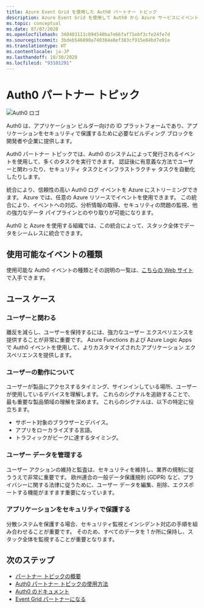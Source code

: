 ```yaml
---
title: Azure Event Grid を使用した Auth0 パートナー トピック
description: Azure Event Grid を使用して Auth0 から Azure サービスにイベントを送信します。
ms.topic: conceptual
ms.date: 07/07/2020
ms.openlocfilehash: 340403111c094540ba7e66faf71ebf3cfe24fe7d
ms.sourcegitcommit: 3bdeb546890a740384a8ef383cf915e84bd7e91e
ms.translationtype: HT
ms.contentlocale: ja-JP
ms.lasthandoff: 10/30/2020
ms.locfileid: "93101291"
---
```

# <a name="auth0-partner-topics"></a>Auth0 パートナー トピック
![Auth0 ロゴ](./media/auth0-overview/auth0-logo.png)

Auth0 は、アプリケーション ビルダー向けの ID プラットフォームであり、アプリケーションをセキュリティで保護するために必要なビルディング ブロックを開発者や企業に提供します。

Auth0 パートナー トピックでは、Auth0 のシステムによって発行されるイベントを使用して、多くのタスクを実行できます。 認証後に有意義な方法でユーザーと関わったり、セキュリティ タスクとインフラストラクチャ タスクを自動化したりします。

統合により、信頼性の高い Auth0 ログ イベントを Azure にストリーミングできます。 Azure では、任意の Azure リソースでイベントを使用できます。 この統合により、イベントへの対応、分析情報の取得、セキュリティの問題の監視、他の強力なデータ パイプラインとのやり取りが可能になります。

Auth0 と Azure を使用する組織では、この統合によって、スタック全体でデータをシームレスに統合できます。 
 
## <a name="available-event-types"></a>使用可能なイベントの種類
使用可能な Auth0 イベントの種類とその説明の一覧は、[こちらの Web サイト](https://auth0.com/docs/logs/references/log-event-type-codes)で入手できます。

## <a name="use-cases"></a>ユース ケース

### <a name="engage-with-your-users"></a>ユーザーと関わる
離反を減らし、ユーザーを保持するには、強力なユーザー エクスペリエンスを提供することが非常に重要です。 Azure Functions および Azure Logic Apps で Auth0 イベントを使用して、よりカスタマイズされたアプリケーション エクスペリエンスを提供します。 

### <a name="understand-user-behavior"></a>ユーザーの動作について
ユーザーが製品にアクセスするタイミング、サインインしている場所、ユーザーが使用しているデバイスを理解します。 これらのシグナルを追跡することで、最も重要な製品領域の理解を深めます。 これらのシグナルは、以下の特定に役立ちます。
- サポート対象のブラウザーとデバイス。 
- アプリをローカライズする言語。 
- トラフィックがピークに達するタイミング。 

### <a name="manage-user-data"></a>ユーザー データを管理する
ユーザー アクションの維持と監査は、セキュリティを維持し、業界の規制に従ううえで非常に重要です。 欧州連合の一般データ保護規則 (GDPR) など、プライバシーに関する法律に従うために、ユーザー データを編集、削除、エクスポートする機能がますます重要になっています。

### <a name="secure-your-application"></a>アプリケーションをセキュリティで保護する
分散システムを保護する場合、セキュリティ監視とインシデント対応の手順を組み合わせることが重要です。 そのため、すべてのデータを 1 か所に保持し、スタック全体を監視することが重要となります。 

## <a name="next-steps"></a>次のステップ

- [パートナー トピックの概要](partner-events-overview.md)
- [Auth0 パートナー トピックの使用方法](auth0-how-to.md)
- [Auth0 のドキュメント](https://auth0.com/docs/azure-tutorial)
- [Event Grid パートナーになる](partner-onboarding-overview.md)


